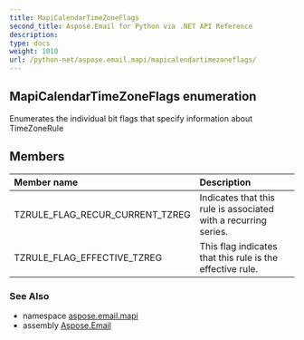 ```yaml
---
title: MapiCalendarTimeZoneFlags
second_title: Aspose.Email for Python via .NET API Reference
description: 
type: docs
weight: 1010
url: /python-net/aspose.email.mapi/mapicalendartimezoneflags/
---
```


## MapiCalendarTimeZoneFlags enumeration

Enumerates the individual bit flags that specify information about TimeZoneRule

## Members
| Member name | Description |
| :- | :- |
|TZRULE_FLAG_RECUR_CURRENT_TZREG|Indicates that this rule is associated with a recurring series.|
|TZRULE_FLAG_EFFECTIVE_TZREG|This flag indicates that this rule is the effective rule.|

### See Also

* namespace [aspose.email.mapi](/email/python-net/aspose.email.mapi/)
* assembly [Aspose.Email](/email/python-net/)

